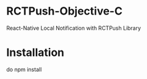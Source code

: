 # RCTPush-Objective-C
React-Native Local Notification with RCTPush Library

# Installation
  do npm install

